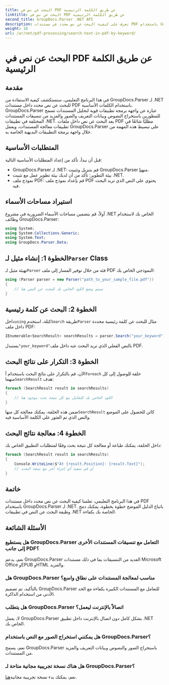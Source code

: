 ```yaml
---
title: البحث عن نص في PDF عن طريق الكلمة الرئيسية
linktitle: البحث عن نص في PDF عن طريق الكلمة الرئيسية
second_title: GroupDocs.Parser .NET API
description: تعرف على كيفية البحث عن نص محدد في مستندات PDF باستخدام GroupDocs.Parser لـ .NET. قم بدمج إمكانيات البحث عن النص القوية في .NET الخاص بك بكفاءة.
weight: 18
url: /ar/net/pdf-processing/search-text-in-pdf-by-keyword/
---
```


# البحث عن نص في PDF عن طريق الكلمة الرئيسية

## مقدمة
في هذا البرنامج التعليمي، سنستكشف كيفية الاستفادة من GroupDocs.Parser لـ .NET للبحث عن نص محدد داخل مستندات PDF باستخدام الكلمات الأساسية. GroupDocs.Parser عبارة عن واجهة برمجة تطبيقات قوية لتحليل المستندات تسمح للمطورين باستخراج النصوص وبيانات التعريف والصور والمزيد من تنسيقات المستندات المختلفة في تطبيقات .NET. يعد البحث عن نص داخل ملفات PDF مطلبًا شائعًا في تطبيقات معالجة المستندات، ويعمل GroupDocs.Parser على تبسيط هذه المهمة من خلال واجهة برمجة التطبيقات البديهية الخاصة به.
## المتطلبات الأساسية
قبل أن نبدأ، تأكد من إعداد المتطلبات الأساسية التالية:
-  GroupDocs.Parser لـ .NET: قم بتنزيل وتثبيت GroupDocs.Parser من[هنا](https://releases.groupdocs.com/parser/net/).
- بيئة التطوير: تأكد من أن لديك بيئة تطوير عمل مع تثبيت .NET.
- نموذج ملف PDF: قم بإعداد نموذج ملف PDF يحتوي على النص الذي تريد البحث فيه.

## استيراد مساحات الأسماء
أولاً، قم بتضمين مساحات الأسماء الضرورية في مشروع .NET الخاص بك لاستخدام وظائف GroupDocs.Parser:
```csharp
using System;
using System.Collections.Generic;
using System.Text;
using GroupDocs.Parser.Data;
```
##  الخطوة 1: إنشاء مثيل لـ`Parser` Class
 تهيئة مثيل لـ`Parser` فئة من خلال توفير المسار إلى ملف PDF النموذجي الخاص بك:
```csharp
using (Parser parser = new Parser("path_to_your_sample_file.pdf"))
{
    // سيتم وضع الكود الخاص بك للبحث عن النص هنا
}
```
## الخطوة 2: البحث عن كلمة رئيسية
 داخل`using` كتلة، استخدم`Search` طريقة`Parser` مثال للبحث عن كلمة رئيسية محددة داخل ملف PDF:
```csharp
IEnumerable<SearchResult> searchResults = parser.Search("your_keyword");
```
 يستبدل`"your_keyword"`بالنص الفعلي الذي تريد البحث عنه داخل ملف PDF.
## الخطوة 3: التكرار على نتائج البحث
 الآن، قم بالتكرار على نتائج البحث باستخدام أ`foreach` حلقة للوصول إلى كل منهما`SearchResult` هدف:
```csharp
foreach (SearchResult result in searchResults)
{
    // الكود الخاص بك للتعامل مع كل نتيجة بحث موجود هنا
}
```
 ضمن هذه الحلقة، يمكنك معالجة كل منها`SearchResult` كائن للحصول على الموضع والنص الذي تم العثور على الكلمة الأساسية فيه.
## الخطوة 4: معالجة نتائج البحث
داخل الحلقة، يمكنك طباعة أو معالجة كل نتيجة بحث وفقًا لمتطلبات التطبيق الخاص بك:
```csharp
foreach (SearchResult result in searchResults)
{
    Console.WriteLine($"At {result.Position}: {result.Text}");
    // أو قم بتنفيذ أي إجراء آخر مع نتيجة البحث
}
```

## خاتمة
في هذا البرنامج التعليمي، تعلمنا كيفية البحث عن نص محدد داخل مستندات PDF باستخدام GroupDocs.Parser لـ .NET. باتباع الدليل الموضح خطوة بخطوة، يمكنك دمج وظيفة البحث عن النص في تطبيقات .NET الخاصة بك بكفاءة.

## الأسئلة الشائعة
### هل يستطيع GroupDocs.Parser التعامل مع تنسيقات المستندات الأخرى إلى جانب PDF؟
نعم، يدعم GroupDocs.Parser العديد من التنسيقات بما في ذلك مستندات Microsoft Office وEPUB وHTML والمزيد.
### هل GroupDocs.Parser مناسب لمعالجة المستندات على نطاق واسع؟
بالتأكيد، تم تصميم GroupDocs.Parser للتعامل مع المستندات الكبيرة بكفاءة مع الحد الأدنى من استخدام الذاكرة.
### هل يتطلب GroupDocs.Parser اتصالاً بالإنترنت ليعمل؟
لا، يعمل GroupDocs.Parser بشكل كامل دون اتصال بالإنترنت داخل تطبيق .NET الخاص بك.
### هل يمكنني استخراج الصور مع النص باستخدام GroupDocs.Parser؟
نعم، يسمح GroupDocs.Parser باستخراج الصور والنصوص وبيانات التعريف والمزيد من المستندات.
### هل هناك نسخة تجريبية مجانية متاحة لـ GroupDocs.Parser؟
 نعم، يمكنك بدء نسخة تجريبية مجانية[هنا](https://releases.groupdocs.com/).